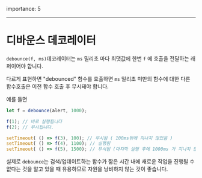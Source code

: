 importance: 5

---

# 디바운스 데코레이터

`debounce(f, ms)`데코레이터는 `ms` 밀리초 마다 최댓값에 한번 `f` 에 호출을 전달하는 래퍼이어야 합니다.

다르게 표현하면 "debounced" 함수를 호출하면 `ms` 밀리초 미만의 함수에 대한 다른 함수호출은 이전 함수 호출 후 무시돼야 합니다.

예를 들면

```js no-beautify
let f = debounce(alert, 1000);

f(1); // 바로 실행됩니다
f(2); // 무시됩니다.

setTimeout( () => f(3), 100); // 무시됨 ( 100ms밖에 지나지 않았음 )
setTimeout( () => f(4), 1100); // 실행됨
setTimeout( () => f(5), 1500); // 무시됨 (마지막 실행 후에 1000ms 가 지나지 않았음)
```

실제로 `debounce`는 검색/업데이트하는 함수가 짧은 시간 내에 새로운 작업을 진행될 수 없다는 것을 알고 있을 때 유용하므로 자원을 낭비하지 않는 것이 좋습니다.
